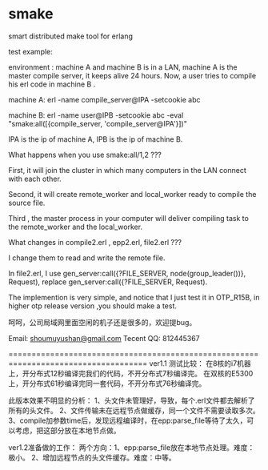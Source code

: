smake
=====

smart distributed make tool for erlang 


test example:

environment : machine A and machine B is in a LAN, machine A is the master compile server, it keeps alive 24 hours.
Now, a user tries to compile his erl code in machine B .

machine A: erl -name compile_server@IPA -setcookie abc

machine B: erl -name user@IPB -setcookie abc -eval "smake:all([{compile_server, 'compile_server@IPA'}])"

IPA is the ip of machine A, IPB is the ip of machine B.

What happens  when you use smake:all/1,2 ???

First, it will join the cluster in which many computers in the LAN connect with each other.

Second, it will create remote_worker and local_worker ready to compile the source file.

Third , the master process in your computer will deliver compiling task to the remote_worker and the local_worker.

What changes in compile2.erl , epp2.erl, file2.erl ???

I change them to read and write the remote file.

In file2.erl, I use gen_server:call({?FILE_SERVER, node(group_leader())}, Request), 
    replace         gen_server:call({?FILE_SERVER, Request).

The implemention is very simple, and notice that I just test it in OTP_R15B, in higher otp release version ,you should
make a test.

呵呵，公司局域网里面空闲的机子还是很多的，欢迎提bug。

Email:      shoumuyushan@gmail.com
Tecent QQ:    812445367

====================================================================================
ver1.1
测试比较：
    在8核的i7机器上，开分布式12秒编译完我们的代码，不开分布式7秒编译完。
    在双核的E5300上，开分布式61秒编译完同一套代码，不开分布式76秒编译完。
    
此版本效果不明显的分析：
    1、头文件未管理好，导致，每个.erl文件都去解析了所有的头文件。
    2、文件传输未在远程节点做缓存，同一个文件不需要读取多次。
    3、compile加参数time后，发现远程编译时，在epp:parse_file等待了太久，可以考虑，把这部分放在本地节点做。
    
ver1.2准备做的工作：
    两个方向：1、epp:parse_file放在本地节点处理。难度：极小。
              2、增加远程节点的头文件缓存。难度：中等。

